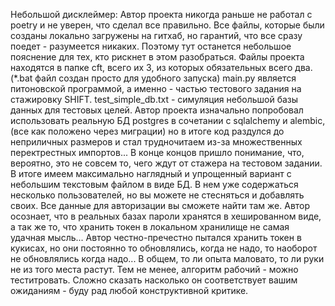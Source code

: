 Небольшой дисклеймер: 
Автор проекта никогда раньше не работал с poetry и не уверен, что сделал все правильно.
Все файлы, которые были созданы локально загружены на гитхаб, но гарантий, что все сразу поедет - разумеется никаких.
Поэтому тут останется небольшое пояснение для тех, кто рискнет в этом разобраться. Файлы проекта находятся в папке cft, всего их 3, из которых обязательных всего два. 
(*.bat файл создан просто для удобного запуска) main.py является питоновской программой, а именно - частью тестового задания на стажировку SHIFT. 
test_simple_db.txt - симуляция небольшой базы данных для тестовых целей. Автор проекта изначально попробовал использовать реальную БД postgres в сочетании с sqlalchemy и alembic,
(все как положено через миграции) но в итоге код раздулся до неприличных размеров и стал трудночитаем из-за множественных перектрестных импортов... 
В конце концов пришло понимание, что, вероятно, это не совсем то, чего ждут от стажера на тестовом задании. 
В итоге имеем максимально наглядный и упрощенный вариант с небольшим текстовым файлом в виде БД. В нем уже содержаться несколько пользователей, 
но вы можете не стесняться и добавлять своих. Все данные для авторизации вы сможете найти там же. 
Автор осознает, что в реальных базах пароли хранятся в хешированном виде, а так же то, что хранить токен в локальном хранилище не самая удачная мысль... 
Автор честно-пречестно пытался хранить токен в кукисах, но они постоянно то обновлялись, когда не надо, то наоборот не обновлялись когда надо... 
В общем, то ли опыта маловато, то ли руки не из того места растут. Тем не менее, алгоритм рабочий - можно теститровать. 
Сложно сказать насколько он соответствует вашим ожиданиям - буду рад любой конструктивной критике.
